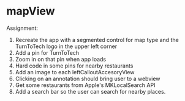 # mapView
Assignment:
1. Recreate the app with a segmented control for map type and the TurnToTech logo in the upper left corner
2. Add a pin for TurnToTech
3. Zoom in on that pin when app loads
4. Hard code in some pins for nearby restaurants
5. Add an image to each leftCalloutAccesoryView
6. Clicking on an annotation should bring user to a webview
7. Get some restaurants from Apple's MKLocalSearch API
8. Add a search bar so the user can search for nearby places.
